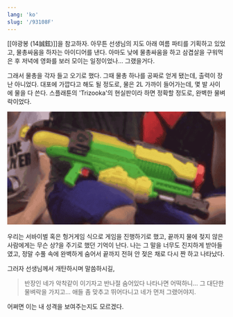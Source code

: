 ```yaml
---
lang: 'ko'
slug: '/93108F'
---
```


[[야광봉 (14誠鉉)]]을 참고하자.
아무튼 선생님의 지도 아래 여름 파티를 기획하고 있었고,
물총싸움을 하자는 아이디어를 낸다.
아마도 낮에 물총싸움을 하고 삼겹살을 구워먹은 후 저녁에 영화를 보러 모이는 일정이었나... 그랬을거다.

그래서 물총을 각자 들고 오기로 했다.
그때 물총 하나를 공짜로 얻게 됐는데, 출력이 장난 아니었다.
대포에 가깝다고 해도 될 정도로, 물은 2L 가까이 들어가는데, 몇 발 사이에 물을 다 쓴다.
스플래툰의 'Trizooka'의 현실판이라 하면 정확할 정도로, 완벽한 물벼락이었다.

![상단의 둥근 원기둥 전체에 물이 들어갔다. 유일하게 남아있는 사진이다.](../assets/D84645.png)

우리는 서바이벌 혹은 헝거게임 식으로 게임을 진행하기로 했고, 끝까지 물에 젖지 않은 사람에게는 무슨 상?을 주기로 했던 기억이 난다.
나는 그 말을 너무도 진지하게 받아들였고, 정말 수풀 속에 완벽하게 숨어서 끝까지 전혀 안 젖은 채로 다시 짠 하고 나타났다.

그러자 선생님께서 개탄하시며 말씀하시길,

> 반장인 네가 악착같이 이기자고 반나절 숨어있다 나타나면 어떡하니... 그 대단한 물벼락을 가지고... 애들 좀 맞추고 뛰어다니고 네가 먼저 그랬어야지.

어쩌면 이는 내 성격을 보여주는지도 모르겠다.

